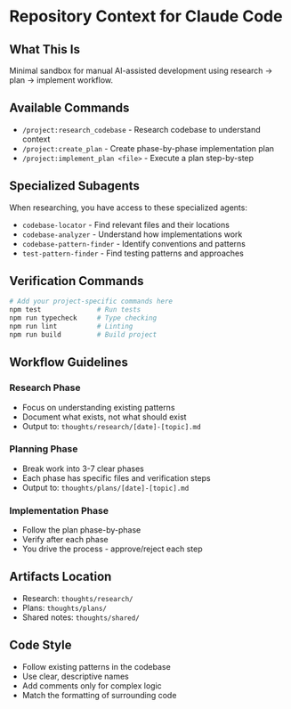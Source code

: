 # Repository Context for Claude Code

## What This Is
Minimal sandbox for manual AI-assisted development using research → plan → implement workflow.

## Available Commands
- `/project:research_codebase` - Research codebase to understand context
- `/project:create_plan` - Create phase-by-phase implementation plan
- `/project:implement_plan <file>` - Execute a plan step-by-step

## Specialized Subagents
When researching, you have access to these specialized agents:
- `codebase-locator` - Find relevant files and their locations
- `codebase-analyzer` - Understand how implementations work
- `codebase-pattern-finder` - Identify conventions and patterns
- `test-pattern-finder` - Find testing patterns and approaches

## Verification Commands
```bash
# Add your project-specific commands here
npm test              # Run tests
npm run typecheck     # Type checking
npm run lint          # Linting
npm run build         # Build project
```

## Workflow Guidelines

### Research Phase
- Focus on understanding existing patterns
- Document what exists, not what should exist
- Output to: `thoughts/research/[date]-[topic].md`

### Planning Phase
- Break work into 3-7 clear phases
- Each phase has specific files and verification steps
- Output to: `thoughts/plans/[date]-[topic].md`

### Implementation Phase
- Follow the plan phase-by-phase
- Verify after each phase
- You drive the process - approve/reject each step

## Artifacts Location
- Research: `thoughts/research/`
- Plans: `thoughts/plans/`
- Shared notes: `thoughts/shared/`

## Code Style
- Follow existing patterns in the codebase
- Use clear, descriptive names
- Add comments only for complex logic
- Match the formatting of surrounding code
